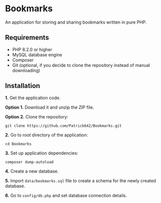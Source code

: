 # Bookmarks
An application for storing and sharing bookmarks written in pure PHP. 

## Requirements
  * PHP 8.2.0 or higher
  * MySQL database engine
  * Composer
  * Git (optional, if you decide to clone the repository instead of manual downloading)

## Installation
**1.** Get the application code.

**Option 1.** Download it and unzip the ZIP file.

**Option 2.** Clone the repository:

```
git clone https://github.com/Patrick642/Bookmarks.git
```

**2.** Go to root directory of the application:

```
cd Bookmarks
```

**3.** Set up application dependencies:

```
composer dump-autoload
```

**4.** Create a new database.

**5.** Import `data/bookmarks.sql` file to create a schema for the newly created database.

**6.** Go to `config/db.php` and set database connection details.
